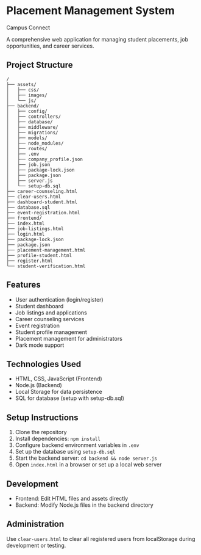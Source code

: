 # Placement Management System

Campus Connect

A comprehensive web application for managing student placements, job opportunities, and career services.

## Project Structure

```
/
├── assets/
│   ├── css/
│   ├── images/
│   └── js/
├── backend/
│   ├── config/
│   ├── controllers/
│   ├── database/
│   ├── middleware/
│   ├── migrations/
│   ├── models/
│   ├── node_modules/
│   ├── routes/
│   ├── .env
│   ├── company_profile.json
│   ├── job.json
│   ├── package-lock.json
│   ├── package.json
│   ├── server.js
│   └── setup-db.sql
├── career-counseling.html
├── clear-users.html
├── dashboard-student.html
├── database.sql
├── event-registration.html
├── frontend/
├── index.html
├── job-listings.html
├── login.html
├── package-lock.json
├── package.json
├── placement-management.html
├── profile-student.html
├── register.html
└── student-verification.html
```

## Features

- User authentication (login/register)
- Student dashboard
- Job listings and applications
- Career counseling services
- Event registration
- Student profile management
- Placement management for administrators
- Dark mode support

## Technologies Used

- HTML, CSS, JavaScript (Frontend)
- Node.js (Backend)
- Local Storage for data persistence
- SQL for database (setup with setup-db.sql)

## Setup Instructions

1. Clone the repository
2. Install dependencies: `npm install`
3. Configure backend environment variables in `.env`
4. Set up the database using `setup-db.sql`
5. Start the backend server: `cd backend && node server.js`
6. Open `index.html` in a browser or set up a local web server

## Development

- Frontend: Edit HTML files and assets directly
- Backend: Modify Node.js files in the backend directory

## Administration

Use `clear-users.html` to clear all registered users from localStorage during development or testing.


